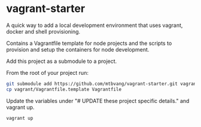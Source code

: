 # vagrant-starter

A quick way to add a local development environment that uses vagrant, docker and shell provisioning. 

Contains a Vagrantfile template for node projects and the scripts to provision and setup the containers for node development. 

Add this project as a submodule to a project. 

From the root of your project run:

```sh
git submodule add https://github.com/mtbvang/vagrant-starter.git vagrant
cp vagrant/Vagrantfile.template Vagrantfile
```
Update the variables under "# UPDATE these project specific details." and vagrant up.

```sh
vagrant up
```

